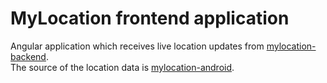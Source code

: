 # MyLocation frontend application

Angular application which receives live location updates from [mylocation-backend](https://github.com/VictorGil/mylocation-backend).  
The source of the location data is [mylocation-android](https://github.com/VictorGil/mylocation-android).  
